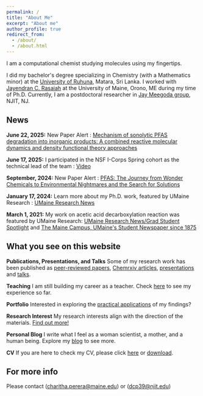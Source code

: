 ```yaml
---
permalink: /
title: "About Me"
excerpt: "About me"
author_profile: true
redirect_from: 
  - /about/
  - /about.html
---
```


I am a computational chemist studying molecules using my fingertips. 

I did my bachelor's degree specializing in Chemistry (with a Mathematics minor) at the [University of Ruhuna](https://alpha.ruh.ac.lk/FacultyofScience/), Matara, Sri Lanka. I worked with [Jayendran C. Rasaiah](http://omh.umeche.maine.edu/) at the University of Maine, Orono, ME during my time of Ph.D. Currently, I am a postdoctoral researcher in [Jay Meegoda group](https://people.njit.edu/profile/meegoda), NJIT, NJ.


News
------
**June 22, 2025:** New Paper Alert : [Mechanism of sonolytic PFAS degradation into inorganic products: A combined reactive molecular dynamics and density functional theory approaches](https://doi.org/10.1016/j.jcis.2025.138215)

**June 17, 2025:** I participated in the NSF I-Corps Spring cohort as the technical lead of the team : [Video](https://youtu.be/tqR6w2KFmrM)

**September, 2024:** New Paper Alert : [PFAS: The Journey from Wonder Chemicals to Environmental Nightmares and the Search for Solutions](https://doi.org/10.3390/app14198611)

**January 17, 2024:** Learn more about my Ph.D. work, featured by UMaine Research : [UMaine Research News](https://umaine.edu/research/2024/01/17/sustainable-energy-innovation-charitha-pereras-research-may-cut-costs-for-hydrogen-fuel-production%ef%bf%bc/)

**March 1, 2021:** My work on acetic acid decarboxylation reaction was featured by UMaine Research: [UMaine Research News/Grad Student Spotlight](https://umaine.edu/research/2021/03/01/perera-discovers-potential-coating-agent-for-textiles-that-decomposes-sweat/) and [The Maine Campus, UMaine's Student Newspaper since 1875](https://mainecampus.com/category/news/2021/03/umaine-grad-student-makes-chemistry-discovery/)

What you see on this website
------

**Publications, Presentations, and Talks**
Some of my research work has been published as [peer-reviewed papers](https://dcperera.github.io/publications/), [Chemrxiv articles](https://dcperera.github.io/publications/), [presentations](https://dcperera.github.io/talks/) and [talks](https://dcperera.github.io/talks/).


**Teaching**
I am still building my career as a teacher. Check [here](https://dcperera.github.io/teaching/) to see my experience so far.

**Portfolio**
Interested in exploring the [practical applications](https://dcperera.github.io/portfolio/
) of my findings? 

**Research Interest**
My research interests align with the direction of the materials. [Find out more!](https://dcperera.github.io/markdown/)

**Personal Blog**
I write what I feel as a woman scientist, a mother, and a human being. Explore my [blog](https://dcperera.github.io/year-archive/) to see more.

**CV**
If you are here to check my CV, please click [here](https://dcperera.github.io/cv/) or [download](files/Duwage_Charitha_Perera.pdf).

For more info
------
Please contact ([charitha.perera@maine.edu](charitha.perera@maine.edu)) or ([dcp39@njit.edu](dcp39@njit.edu))
